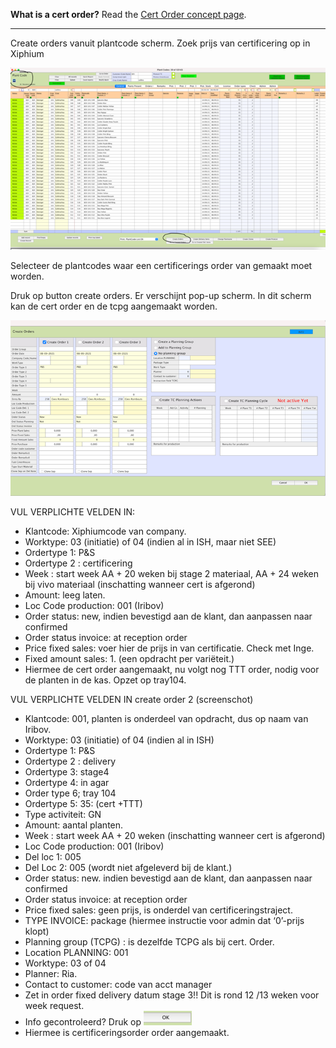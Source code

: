 
**What is a cert order?** Read the [Cert Order concept page](../../../Company/Order/Cert.md).

---

Create orders vanuit plantcode scherm. Zoek prijs van certificering op in Xiphium

![](Create_Cert_Order_PlantCode.png)

Selecteer de plantcodes waar een certificerings order van gemaakt moet worden.

Druk op button create orders. Er verschijnt pop-up scherm. In dit scherm kan de cert order en de tcpg aangemaakt worden.

![](Create_Cert_Order.png)

VUL VERPLICHTE VELDEN IN:

- Klantcode: Xiphiumcode van company.
- Worktype: 03 (initiatie) of 04 (indien al in ISH, maar niet SEE)
- Ordertype 1: P&S
- Ordertype 2 : certificering
- Week : start week AA + 20 weken bij stage 2 materiaal, AA + 24 weken bij vivo materiaal (inschatting wanneer cert is afgerond)
- Amount: leeg laten.
- Loc Code production: 001 (Iribov)
- Order status: new, indien bevestigd aan de klant, dan aanpassen naar confirmed
- Order status invoice: at reception order
- Price fixed sales: voer hier de prijs in van certificatie. Check met Inge.
- Fixed amount sales: 1. (een opdracht per variëteit.)
- Hiermee de cert order aangemaakt, nu volgt nog TTT order, nodig voor de planten in de kas. Opzet op tray104.

VUL VERPLICHTE VELDEN IN create order 2 (screenschot)
- Klantcode: 001, planten is onderdeel van opdracht, dus op naam van Iribov.
- Worktype: 03 (initiatie) of 04 (indien al in ISH)
- Ordertype 1: P&S
- Ordertype 2 : delivery
- Ordertype 3: stage4
- Ordertype 4: in agar
- Order type 6; tray 104
- Ordertype 5: 35: (cert +TTT)
- Type activiteit: GN
- Amount: aantal planten.
- Week : start week AA + 20 weken (inschatting wanneer cert is afgerond)
- Loc Code production: 001 (Iribov)
- Del loc 1: 005
- Del Loc 2: 005 (wordt niet afgeleverd bij de klant.)
- Order status: new. indien bevestigd aan de klant, dan aanpassen naar confirmed
- Order status invoice: at reception order
- Price fixed sales: geen prijs, is onderdel van certificeringstraject.
- TYPE INVOICE: package (hiermee instructie voor admin dat ‘0’-prijs klopt)
- Planning group (TCPG) : is dezelfde TCPG als bij cert. Order.
- Location PLANNING: 001
- Worktype: 03 of 04
- Planner: Ria.
- Contact to customer: code van acct manager
- Zet in order fixed delivery datum stage 3!! Dit is rond 12 /13 weken voor week request.
- Info gecontroleerd? Druk op ![](Create_Cert_Order_OK_Button.png)
- Hiermee is certificeringsorder order aangemaakt.